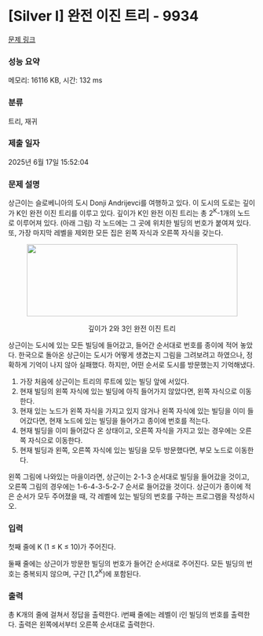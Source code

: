 # [Silver I] 완전 이진 트리 - 9934 

[문제 링크](https://www.acmicpc.net/problem/9934) 

### 성능 요약

메모리: 16116 KB, 시간: 132 ms

### 분류

트리, 재귀

### 제출 일자

2025년 6월 17일 15:52:04

### 문제 설명

<p>상근이는 슬로베니아의 도시 Donji Andrijevci를 여행하고 있다. 이 도시의 도로는 깊이가 K인 완전 이진 트리를 이루고 있다. 깊이가 K인 완전 이진 트리는 총 2<sup>K</sup>-1개의 노드로 이루어져 있다. (아래 그림) 각 노드에는 그 곳에 위치한 빌딩의 번호가 붙여져 있다. 또, 가장 마지막 레벨을 제외한 모든 집은 왼쪽 자식과 오른쪽 자식을 갖는다.</p>

<p style="text-align: center;"><img alt="" src="https://upload.acmicpc.net/2f3d1f78-7ef1-4be4-868c-6172f57f2db6/-/preview/" style="width: 429px; height: 147px;"></p>

<p style="text-align: center;">깊이가 2와 3인 완전 이진 트리</p>

<p>상근이는 도시에 있는 모든 빌딩에 들어갔고, 들어간 순서대로 번호를 종이에 적어 놓았다. 한국으로 돌아온 상근이는 도시가 어떻게 생겼는지 그림을 그려보려고 하였으나, 정확하게 기억이 나지 않아 실패했다. 하지만, 어떤 순서로 도시를 방문했는지 기억해냈다.</p>

<ol>
	<li>가장 처음에 상근이는 트리의 루트에 있는 빌딩 앞에 서있다.</li>
	<li>현재 빌딩의 왼쪽 자식에 있는 빌딩에 아직 들어가지 않았다면, 왼쪽 자식으로 이동한다.</li>
	<li>현재 있는 노드가 왼쪽 자식을 가지고 있지 않거나 왼쪽 자식에 있는 빌딩을 이미 들어갔다면, 현재 노드에 있는 빌딩을 들어가고 종이에 번호를 적는다.</li>
	<li>현재 빌딩을 이미 들어갔다 온 상태이고, 오른쪽 자식을 가지고 있는 경우에는 오른쪽 자식으로 이동한다.</li>
	<li>현재 빌딩과 왼쪽, 오른쪽 자식에 있는 빌딩을 모두 방문했다면, 부모 노드로 이동한다.</li>
</ol>

<p>왼쪽 그림에 나와있는 마을이라면, 상근이는 2-1-3 순서대로 빌딩을 들어갔을 것이고, 오른쪽 그림의 경우에는 1-6-4-3-5-2-7 순서로 들어갔을 것이다. 상근이가 종이에 적은 순서가 모두 주어졌을 때, 각 레벨에 있는 빌딩의 번호를 구하는 프로그램을 작성하시오.</p>

### 입력 

 <p>첫째 줄에 K (1 ≤ K ≤ 10)가 주어진다.</p>

<p>둘째 줄에는 상근이가 방문한 빌딩의 번호가 들어간 순서대로 주어진다. 모든 빌딩의 번호는 중복되지 않으며, 구간 [1,2<sup>K</sup>)에 포함된다.</p>

### 출력 

 <p>총 K개의 줄에 걸쳐서 정답을 출력한다. i번째 줄에는 레벨이 i인 빌딩의 번호를 출력한다. 출력은 왼쪽에서부터 오른쪽 순서대로 출력한다.</p>


